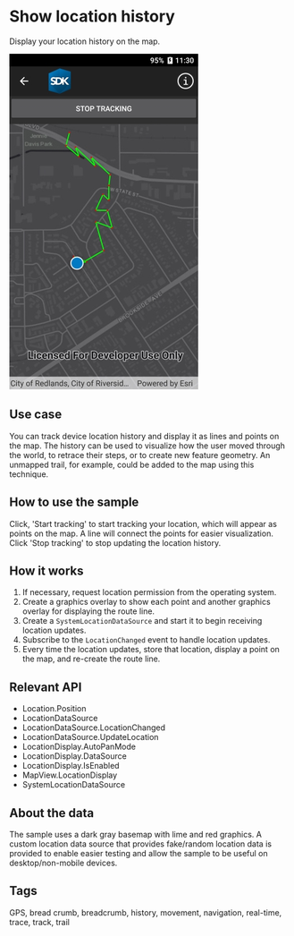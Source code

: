 # Show location history

Display your location history on the map.

![](ShowLocationHistory.jpg)

## Use case

You can track device location history and display it as lines and points on the map. The history can be used to visualize how the user moved through the world, to retrace their steps, or to create new feature geometry. An unmapped trail, for example, could be added to the map using this technique.

## How to use the sample

Click, 'Start tracking' to start tracking your location, which will appear as points on the map. A line will connect the points for easier visualization. Click 'Stop tracking' to stop updating the location history.

## How it works

1. If necessary, request location permission from the operating system.
2. Create a graphics overlay to show each point and another graphics overlay for displaying the route line.
3. Create a `SystemLocationDataSource` and start it to begin receiving location updates.
4. Subscribe to the `LocationChanged` event to handle location updates.
5. Every time the location updates, store that location, display a point on the map, and re-create the route line.

## Relevant API

* Location.Position
* LocationDataSource
* LocationDataSource.LocationChanged
* LocationDataSource.UpdateLocation
* LocationDisplay.AutoPanMode
* LocationDisplay.DataSource
* LocationDisplay.IsEnabled
* MapView.LocationDisplay
* SystemLocationDataSource

## About the data

The sample uses a dark gray basemap with lime and red graphics. A custom location data source that provides fake/random location data is provided to enable easier testing and allow the sample to be useful on desktop/non-mobile devices.

## Tags

GPS, bread crumb, breadcrumb, history, movement, navigation, real-time, trace, track, trail
